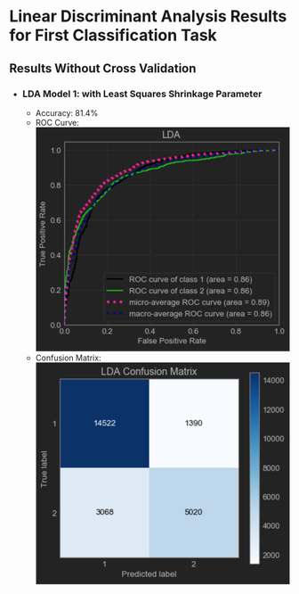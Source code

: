 # Linear Discriminant Analysis Results for First Classification Task

## Results Without Cross Validation

- ### LDA Model 1: with Least Squares Shrinkage Parameter
  - Accuracy: 81.4%
  - ROC Curve: ![](../../../images/lda/shrinked-lda-roc-curve.png)
  - Confusion Matrix: ![](../../../images/lda/lda-confusion-matrix.png)

